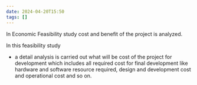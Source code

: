 ```yaml
---
date: 2024-04-20T15:50
tags: []
---
```

In Economic Feasibility study cost and benefit of the project is analyzed.

In this feasibility study 
- a detail analysis is carried out what will be cost of the project for development which includes all required cost for final development like hardware and software resource required, design and development cost and operational cost and so on.
